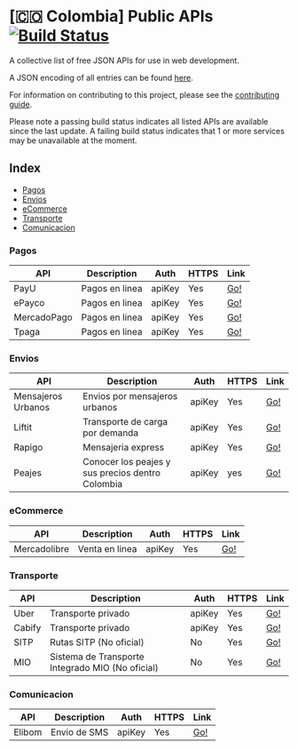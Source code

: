 # [:colombia: Colombia] Public APIs [![Build Status](https://api.travis-ci.org/ylecuyer/public-apis-colombia.svg)](https://travis-ci.org/ylecuyer/public-apis-colombia)

A collective list of free JSON APIs for use in web development.

A JSON encoding of all entries can be found [here](json).

For information on contributing to this project, please see the [contributing guide](CONTRIBUTING.md).

Please note a passing build status indicates all listed APIs are available since the last update. A failing build status indicates that 1 or more services may be unavailable at the moment.

## Index

* [Pagos](#pagos)
* [Envios](#envios)
* [eCommerce](#ecommerce)
* [Transporte](#transporte)
* [Comunicacion](#comunicacion)

### Pagos
API | Description | Auth | HTTPS | Link |
|---|---|---|---|---|
| PayU | Pagos en linea | apiKey | Yes | [Go!](http://developers.payulatam.com/es/api/) |
| ePayco | Pagos en linea | apiKey | Yes | [Go!](https://epayco.co/developers.php) |
| MercadoPago | Pagos en linea | apiKey | Yes | [Go!](https://www.mercadopago.com.ar/developers/es/api-docs/) |
| Tpaga | Pagos en linea | apiKey | Yes | [Go!](https://tpaga.co/) |


### Envios
API | Description | Auth | HTTPS | Link |
|---|---|---|---|---|
| Mensajeros Urbanos | Envios por mensajeros urbanos | apiKey | Yes | [Go!](http://murbanos.co/la-compa%C3%B1ia/api-urbanos) |
| Liftit | Transporte de carga por demanda | apiKey | Yes | [Go!](http://docs.api.liftit.co/) |
| Rapigo | Mensajeria express | apiKey | Yes | [Go!](http://docs.rapigo.apiary.io/#introduction/ambientes) |
| Peajes | Conocer los peajes y sus precios dentro Colombia | apiKey | yes | [Go!](http://docs.peajes.apiary.io/#) |

### eCommerce
API | Description | Auth | HTTPS | Link |
|---|---|---|---|---|
| Mercadolibre | Venta en linea | apiKey | Yes | [Go!](http://developers.mercadolibre.com/api-docs/) |

### Transporte
API | Description | Auth | HTTPS | Link |
|---|---|---|---|---|
| Uber | Transporte privado | apiKey | Yes | [Go!](https://developer.uber.com/) |
| Cabify | Transporte privado | apiKey | Yes | [Go!](http://developers.cabify.com/) |
| SITP | Rutas SITP (No oficial) | No | Yes | [Go!](https://github.com/zorrodg/sitp-api) |
| MIO | Sistema de Transporte Integrado MIO (No oficial) | No | Yes | [Go!](http://docs.mioservice.apiary.io/#) |

### Comunicacion
API | Description | Auth | HTTPS | Link |
|---|---|---|---|---|
| Elibom | Envio de SMS | apiKey | Yes | [Go!](https://www.elibom.com/developers) |
